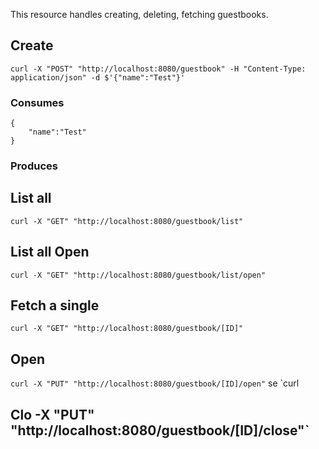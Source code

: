 This resource handles creating, deleting, fetching guestbooks.


## Create
`curl -X "POST" "http://localhost:8080/guestbook" -H "Content-Type: application/json" -d $'{"name":"Test"}'`

### Consumes

```
{
    "name":"Test"
}

```

### Produces


## List all
`curl -X "GET" "http://localhost:8080/guestbook/list"`

## List all Open
`curl -X "GET" "http://localhost:8080/guestbook/list/open"`

## Fetch a single
`curl -X "GET" "http://localhost:8080/guestbook/[ID]"`

## Open
`curl -X "PUT" "http://localhost:8080/guestbook/[ID]/open"`
se
`curl
## Clo -X "PUT" "http://localhost:8080/guestbook/[ID]/close"`